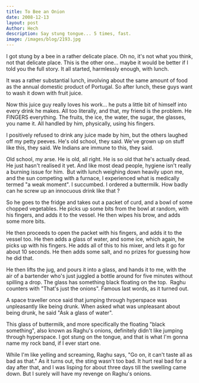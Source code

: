 ```yaml
---
title: To Bee an Onion
date: 2008-12-13
layout: post
Author: Hech
description: Say stung tongue... 5 times, fast.
image: /images/blog/2193.jpg
---
```


I got stung by a bee in a rather delicate place. Oh no, it's not what you think, not that delicate place. This is the other one... maybe it would be better if I told you the full story. It all started, harmlessly enough, with lunch.

It was a rather substantial lunch, involving about the same amount of food as the annual domestic product of Portugal. So after lunch, these guys want to wash it down with fruit juice.

Now this juice guy really loves his work... he puts a little bit of himself into every drink he makes. All too literally, and that, my friend is the problem. He FINGERS everything. The fruits, the ice, the water, the sugar, the glasses, you name it. All handled by him, physically, using his fingers.

I positively refused to drink any juice made by him, but the others laughed off my petty peeves. He's old school, they said. We've grown up on stuff like this, they said. We Indians are immune to this, they said.

Old school, my arse. He is old, all right. He is so old that he's actually dead. He just hasn't realised it yet. And like most dead people, hygiene isn't really a burning issue for him. &nbsp;But with lunch weighing down heavily upon me, and the sun competing with a furnace, I experienced what is medically termed &quot;a weak moment&quot;. I succumbed. I ordered a buttermilk. How badly can he screw up an innocuous drink like that ?

So he goes to the fridge and takes out a packet of curd, and a bowl of some chopped vegetables. He picks up some bits from the bowl at random, with his fingers, and adds it to the vessel. He then wipes his brow, and adds some more bits.

He then proceeds to open the packet with his fingers, and adds it to the vessel too. He then adds a glass of water, and some ice, which again, he picks up with his fingers. He adds all of this to his mixer, and lets it go for about 10 seconds. He then adds some salt, and no prizes for guessing how he did that.

He then lifts the jug, and pours it into a glass, and hands it to me, with the air of a bartender who's just juggled a bottle around for five minutes without spilling a drop. The glass has something black floating on the top. &nbsp;Raghu counters with &quot;That's just the onions&quot;. Famous last words, as it turned out.

A space traveller once said that jumping through hyperspace was unpleasantly like being drunk. When asked what was unpleasant about being drunk, he said &quot;Ask a glass of water&quot;.

This glass of buttermilk, and more specifically the floating &quot;black something&quot;, also known as Raghu's onions, definitely didn't like jumping through hyperspace. I got stung on the tongue, and that is what I'm gonna name my rock band, if I ever start one.

While I'm like yelling and screaming, Raghu says, &quot;Go on, it can't taste all as bad as that.&quot; As it turns out, the sting wasn't too bad. It hurt real bad for a day after that, and I was lisping for about three days till the swelling came down. But I surely will have my revenge on Raghu's onions.





